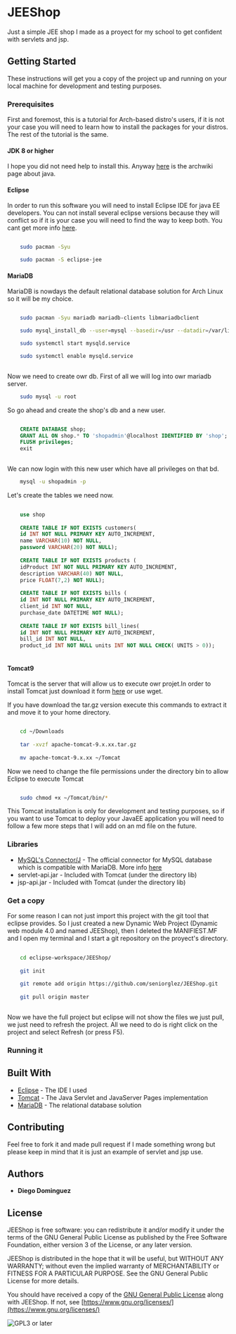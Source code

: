 # JEEShop

Just a simple JEE shop I made as a proyect for my school to get confident with servlets and jsp.

## Getting Started

These instructions will get you a copy of the project up and running on your local machine for development and testing purposes.

### Prerequisites

First and foremost, this is a tutorial for Arch-based distro's users, if it is not your case you will need to learn how to install the packages for your distros. The rest of the tutorial is the same.

#### JDK 8 or higher

I hope you did not need help to install this. Anyway [here](https://wiki.archlinux.org/index.php/Java#Installation) is the archwiki page about java.

#### Eclipse

In order to run this software you will need to install Eclipse IDE for java EE developers. You can not install several eclipse versions because they will conflict so if it is your case you will need to find the way to keep both.
You cant get more info [here](https://wiki.archlinux.org/index.php/Eclipse).

```bash

	sudo pacman -Syu

	sudo pacman -S eclipse-jee


```

#### MariaDB

MariaDB is nowdays the default relational database solution for Arch Linux so it will be my choice.

```bash

	sudo pacman -Syu mariadb mariadb-clients libmariadbclient

	sudo mysql_install_db --user=mysql --basedir=/usr --datadir=/var/lib/mysql

	sudo systemctl start mysqld.service

	sudo systemctl enable mysqld.service
	
```
Now we need to create owr db. First of all we will log into owr mariadb server.

```bash
	sudo mysql -u root

```
So go ahead and create the shop's db and a new user.

```sql

	CREATE DATABASE shop;
	GRANT ALL ON shop.* TO 'shopadmin'@localhost IDENTIFIED BY 'shop';
	FLUSH privileges;
	exit
	
```

We can now login with this new user which have all privileges on that bd.

```bash
	mysql -u shopadmin -p

```

Let's create the tables we need now.

```sql
	
	use shop
	
	CREATE TABLE IF NOT EXISTS customers(
	id INT NOT NULL PRIMARY KEY AUTO_INCREMENT,
	name VARCHAR(10) NOT NULL,
	password VARCHAR(20) NOT NULL);
	
	CREATE TABLE IF NOT EXISTS products (
	idProduct INT NOT NULL PRIMARY KEY AUTO_INCREMENT, 
	description VARCHAR(40) NOT NULL, 
	price FLOAT(7,2) NOT NULL);
	
	CREATE TABLE IF NOT EXISTS bills (
	id INT NOT NULL PRIMARY KEY AUTO_INCREMENT,
	client_id INT NOT NULL,
	purchase_date DATETIME NOT NULL);
	
	CREATE TABLE IF NOT EXISTS bill_lines(
	id INT NOT NULL PRIMARY KEY AUTO_INCREMENT,
	bill_id INT NOT NULL,
	product_id INT NOT NULL units INT NOT NULL CHECK( UNITS > 0));
	
```

#### Tomcat9

Tomcat is the server that will allow us to execute owr projet.In order to install Tomcat just download it form [here](https://tomcat.apache.org/download-90.cgi) or use wget.

If you have download the tar.gz version execute this commands to extract it and move it to your home directory.

```bash

	cd ~/Downloads
	
	tar -xvzf apache-tomcat-9.x.xx.tar.gz
	
	mv apache-tomcat-9.x.xx ~/Tomcat	

```

Now we need to change the file permissions under the directory bin to allow Eclipse to execute Tomcat

```bash

	sudo chmod +x ~/Tomcat/bin/*

```
This Tomcat installation is only for development and testing purposes, so if you want to use Tomcat to deploy your JavaEE application you will need to follow a few more steps that I will add on an md file on the future.

### Libraries
* [MySQL's Connector/J](https://dev.mysql.com/downloads/connector/j/5.1.html) - The official connector for MySQL database which is compatible with MariaDB. More info [here](https://stackoverflow.com/questions/7592056/am-i-using-jdbc-connection-pooling)
* servlet-api.jar - Included with Tomcat (under the directory lib)
* jsp-api.jar - Included with Tomcat (under the directory lib)

### Get a copy

For some reason I can not just import this project with the git tool that eclipse provides. So I just created a new Dynamic Web Project (Dynamic web module 4.0 and named JEEShop), then I deleted the MANIFIEST.MF and I open my terminal and I start a git repository on the proyect's directory.

```bash
	
	cd eclipse-workspace/JEEShop/
	
	git init
	
	git remote add origin https://github.com/seniorglez/JEEShop.git
	
	git pull origin master
	
```

Now we have the full project but eclipse will not show the files we just pull, we just need to refresh the project. All we need to do is right click on the project and select Refresh (or press F5).


### Running it 


## Built With

* [Eclipse](https://www.eclipse.org/) - The IDE I used
* [Tomcat](http://tomcat.apache.org/) - The Java Servlet and JavaServer Pages implementation
* [MariaDB](https://mariadb.org/) - The relational database solution

## Contributing

Feel free to fork it and made pull request if I made something wrong but please keep in mind that it is just an example of servlet and jsp use.


## Authors

* **Diego Dominguez**

## License

JEEShop is free software: you can redistribute it and/or modify
it under the terms of the GNU General Public License as published by
the Free Software Foundation, either version 3 of the License, or any later version.

JEEShop is distributed in the hope that it will be useful,
but WITHOUT ANY WARRANTY; without even the implied warranty of
MERCHANTABILITY or FITNESS FOR A PARTICULAR PURPOSE.  See the
GNU General Public License for more details.

You should have received a copy of the [GNU General Public License](LICENSE)
along with JEEShop. If not, see [https://www.gnu.org/licenses/](https://www.gnu.org/licenses/)

![GPL3 or later](https://www.gnu.org/graphics/gplv3-or-later.png)
